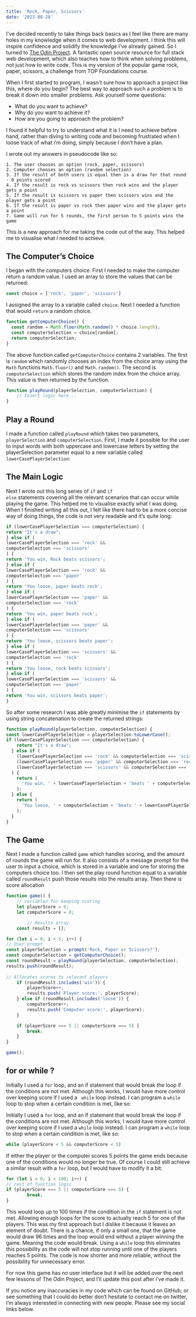 ```yaml
---
title: 'Rock, Paper, Scissors'
date: '2023-08-28'
---
```


I've decided recently to take things back basics as I feel like there are many holes in my knowledge when it comes to web development. I think this will inspire confidence and solidify the knowledge I've already gained. So I turned to <base target=_blank ><span class=post-link>[The Odin Project](https://www.theodinproject.com/)</span>. A fantastic open source resource for full stack web development, which also teaches how to think when solving problems, not just how to write code. This is my version of the popular game rock, paper, scissors, a challenge from TOP Foundations course.  

When I first started to program, I wasn't sure how to approach a project like this, where do you begin? The best way to approach such a problem is to break it down into smaller problems. Ask yourself some questions:

- What do you want to achieve?
- Why do you want to achieve it?
- How are you going to approach the problem?

I found it helpful to try to understand what it is I need to achieve before hand, rather than diving to writing code and becoming frustrated when I loose track of what i’m doing, simply because I don’t have a plan. 

I wrote out my answers in pseudocode like so:

```
1. The user chooses an option (rock, paper, scissors)
2. Computer chooses an option (random selection)
3. If the result of both users is equal then is a draw for that round - 0 points scored
4. If the result is rock vs scissors then rock wins and the player gets a point
5. If the result is scissors vs paper then scissors wins and the player gets a point 
6. If the result is paper vs rock then paper wins and the player gets a point
7. Game will run for 5 rounds, the first person to 5 points wins the game
```
This is a new approach for me taking the code out of the way. This helped me to visualise what I needed to achieve.

## The Computer’s Choice

I began with the computers choice. First I needed to make the computer return a random value. I used an array to store the values that can be returned:

```js
const choice = ['rock', 'paper', 'scissors']
```

I assigned the array to a variable called  <code class=inline-code>choice</code>. Next I needed a function that would <code class=inline-code>return</code> a random choice.

```js
function getComputerChoice() {
  const random = Math.floor(Math.random() * choice.length);
  const computerSelection = choice[random];
  return computerSelection;
}
```

The above function called <code class=inline-code>getComputerChoice</code> contains 2 variables. The first is <code class=inline-code>random</code> which randomly chooses an index from the choice array using the <code class=inline-code> Math</code> functions <code class=inline-code>Math.floor()</code> and <code class=inline-code>Math.random()</code>. The second is <code class=inline-code>computerSelection</code> which stores the random index from the choice array. This value is then returned by the function. 

```js
function playRound(playerSelection, computerSelection) {
	// Insert logic here...
}
```

## Play a Round

I made a function called <code class=inline-code>playRound</code> which takes two parameters, <code class=inline-code>playerSelection</code> and <code class=inline-code>computerSelection</code>. First, I made it possible for the user to input words with both uppercase and lowercase letters by setting the playerSelection parameter equal to a new variable called <code class=inline-code>lowerCasePlayerSelection</code>:

## The Main Logic

Next I wrote out this long series of <code class="inline-code">if</code> and <code class=inline-code>if else</code> statements covering all the relevant scenarios that can occur while playing the game. This helped me to visualise exactly what I was doing. When I finished writing all this out, I felt like there had to be a more concise way of doing things, the code is not very readable and it’s quite long:

```js
if (lowerCasePlayerSelection === computerSelection) {
return "It's a draw";
} else if (
lowerCasePlayerSelection === 'rock' &&
computerSelection === 'scissors'
) {
return 'You win, Rock beats scissors';
} else if (
lowerCasePlayerSelection === 'rock' &&
computerSelection === 'paper'
) {
return 'You loose, paper beats rock';
} else if (
lowerCasePlayerSelection === 'paper' &&
computerSelection === 'rock'
) {
return 'You win, paper beats rock';
} else if (
lowerCasePlayerSelection === 'paper' &&
computerSelection === 'scissors'
) {
return 'You loose, scissors beats paper';
} else if (
lowerCasePlayerSelection === 'scissors' &&
computerSelection === 'rock'
) {
return 'You loose, rock beats scissors';
} else if (
lowerCasePlayerSelection === 'scissors' &&
computerSelection === 'paper'
) {
return 'You win, scissors beats paper';
}
```

So after some research I was able greatly minimise the <code class=inline-code>if</code> statements by using string concatenation to create the returned strings:

```js
function playRound(playerSelection, computerSelection) {
const lowerCasePlayerSelection = playerSelection.toLowerCase();
if (lowerCasePlayerSelection === computerSelection) {
    return "It's a draw";
  } else if (
    (lowerCasePlayerSelection === 'rock' && computerSelection === 'scissors') ||
    (lowerCasePlayerSelection === 'paper' && computerSelection === 'rock') ||
    (lowerCasePlayerSelection === 'scissors' && computerSelection === 'paper')
  ) {
    return (
      'You win, ' + lowerCasePlayerSelection + 'beats ' + computerSelection
    );
  } else {
    return (
      'You loose, ' + computerSelection + 'beats ' + lowerCasePlayerSelection
    );
  }
}
```

## The Game

Next I made a function called <code class=inline-code>game</code> which handles scoring, and the amount of rounds the game will run for. It also consists of a message prompt for the user to input a choice, which is stored in a variable and one for storing the computers choice too. I then set the play round function equal to a variable called <code class=inline-code>roundResult</code> push those results into the results array. Then there is score allocation 

```js
function game() {
    // variables for keeping scoring
    let playerScore = 0;
    let computerScore = 0;

		// Results array
    const results = [];

for (let i = 0; i < 5; i++) {
// User prompt
const playerSelection = prompt('Rock, Paper or Scissors?');
const computerSelection = getComputerChoice();
const roundResult = playRound(playerSelection, computerSelection);
results.push(roundResult);
    
// Allocates scores to relevant players
    if (roundResult.includes('win')) {
        playerScore++;
        results.push('Player score:', playerScore);
    } else if (roundResult.includes('loose')) {
        computerScore++;
        results.push('Computer score:', playerScore);
    }

    if (playerScore === 5 || computerScore === 5) {
        break;
    }
}

game();

```

## <span class=inline-code>for</span> or <span class=inline-code>while</span> ?

Initially I used a <code class=inline-code>for</code> loop, and an if statement that would break the loop if the conditions are not met. Although this works, I would have more control over keeping score if I used a <code class=inline-code> while</code> loop instead. I can program a <code class=inline-code>while</code> loop to stop when a certain condition is met, like so:

Initially I used a <code class=inline-code>for</code> loop, and an if statement that would break the loop if the conditions are not met. Although this works, I would have more control over keeping score if I used a <code class=inline-code>while</code> loop instead. I can program a <code class=inline-code>while</code> loop to stop when a certain condition is met, like so:

```js
while (playerScore < 5 && computerScore < 5) 
```

If either the player or the computer scores 5 points the game ends because one of the conditions would no longer be true. Of course I could still achieve a similar result with a <code class=inline-code>for</code> loop, but I would have to modify it a bit:

```js
for (let i = 0; i < 100; i++) {
// rest of function logic
if (playerScore === 5 || computerScore === 5) {
        break;
}
```

This would loop up to 100 times if the condition in the <code class=inline-code>if</code> statement is not met. Allowing enough loops for the score to actually reach 5 for one of the players. This was my first approach but I dislike it because it leaves an element of doubt. There is a chance, if only a small one, that the game would draw 96 times and the loop would end without a player winning the game. Meaning the code would break. Using a <code class=inline-code>while</code> loop this eliminates this possibility as the code will not stop running until one of the players reaches 5 points. The code is now shorter and more reliable, without the possibility for unnecessary error.

For now this game has no user interface but it will be added over the next few lessons of The Odin Project, and I’ll update this post after i’ve made it.

If you notice any inaccuracies in my code which can be found on GitHub; or see something that I could do better don’t hesitate to contact me on twitter, I’m always interested in connecting with new people.  Please see my social links below.